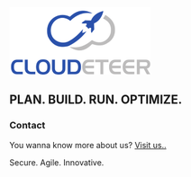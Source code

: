 ![cdt](https://github.com/cloudeteer/blog/blob/master/images/CDT_250x120.png)

## PLAN. BUILD. RUN. OPTIMIZE.

### Contact

You wanna know more about us? [Visit us..](https://cloudeteer.de) 

Secure. Agile. Innovative.